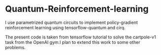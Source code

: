 # Quantum-Reinforcement-learning

I use parametrized quantum circuits to implement policy-gradient reinforcement learning using tensorflow-quantum and cirq. 

The present code is taken from tensorflow tutorial to solve the cartpole-v1 task from the OpenAI gym.I plan to extend this work to some other problems.

